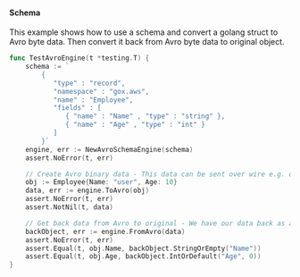 #### Schema

This example shows how to use a schema and convert a golang struct to Avro byte data. Then convert
it back from Avro byte data to original object.  

```go
func TestAvroEngine(t *testing.T) {
	schema := `
		{
		   "type" : "record",
		   "namespace" : "gox.aws",
		   "name" : "Employee",
		   "fields" : [
			  { "name" : "Name" , "type" : "string" },
			  { "name" : "Age" , "type" : "int" }
		   ]
		}`
	engine, err := NewAvroSchemaEngine(schema)
	assert.NoError(t, err)

	// Create Avro binary data - This data can be sent over wire e.g. over kafka
	obj := Employee{Name: "user", Age: 10}
	data, err := engine.ToAvro(obj)
	assert.NoError(t, err)
	assert.NotNil(t, data)

	// Get back data from Avro to original - We have our data back as a map
	backObject, err := engine.FromAvro(data)
	assert.NoError(t, err)
	assert.Equal(t, obj.Name, backObject.StringOrEmpty("Name"))
	assert.Equal(t, obj.Age, backObject.IntOrDefault("Age", 0))
}
```
